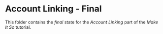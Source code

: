# Account Linking - Final

This folder contains the _final_ state for the _Account Linking_ part of the _Make It So_ tutorial.